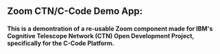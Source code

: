 ## Zoom CTN/C-Code Demo App:

#### This is a demontration of a re-usable Zoom component made for IBM's Cognitive Telescope Network (CTN) Open Development Project, specifically for the C-Code Platform.

